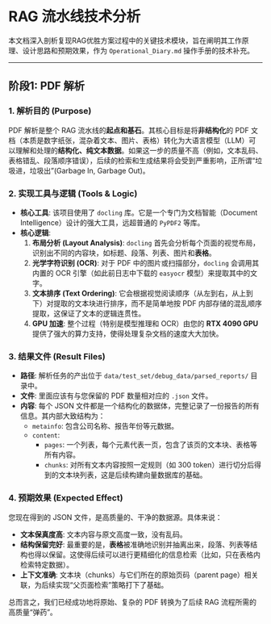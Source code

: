 # RAG 流水线技术分析

本文档深入剖析复现RAG优胜方案过程中的关键技术模块，旨在阐明其工作原理、设计思路和预期效果，作为 `Operational_Diary.md` 操作手册的技术补充。

---

## 阶段1: PDF 解析

### 1. 解析目的 (Purpose)

PDF 解析是整个 RAG 流水线的**起点和基石**。其核心目标是将**非结构化**的 PDF 文档（本质是数字纸张，混杂着文本、图片、表格）转化为大语言模型（LLM）可以理解和处理的**结构化、纯文本数据**。如果这一步的质量不高（例如，文本乱码、表格错乱、段落顺序错误），后续的检索和生成结果将会受到严重影响，正所谓“垃圾进，垃圾出”(Garbage In, Garbage Out)。

### 2. 实现工具与逻辑 (Tools & Logic)

*   **核心工具**: 该项目使用了 `docling` 库。它是一个专门为文档智能（Document Intelligence）设计的强大工具，远超普通的 `PyPDF2` 等库。
*   **核心逻辑**:
    1.  **布局分析 (Layout Analysis)**: `docling` 首先会分析每个页面的视觉布局，识别出不同的内容块，如标题、段落、列表、图片和**表格**。
    2.  **光学字符识别 (OCR)**: 对于 PDF 中的图片或扫描部分，`docling` 会调用其内置的 OCR 引擎（如此前日志中下载的 `easyocr` 模型）来提取其中的文字。
    3.  **文本排序 (Text Ordering)**: 它会根据视觉阅读顺序（从左到右，从上到下）对提取的文本块进行排序，而不是简单地按 PDF 内部存储的混乱顺序提取，这保证了文本的逻辑连贯性。
    4.  **GPU 加速**: 整个过程（特别是模型推理和 OCR）由您的 **RTX 4090 GPU** 提供了强大的算力支持，使得处理复杂文档的速度大大加快。

### 3. 结果文件 (Result Files)

*   **路径**: 解析任务的产出位于 `data/test_set/debug_data/parsed_reports/` 目录中。
*   **文件**: 里面应该有与您保留的 PDF 数量相对应的 `.json` 文件。
*   **内容**: 每个 JSON 文件都是一个结构化的数据体，完整记录了一份报告的所有信息。其内部大致结构为：
    *   `metainfo`: 包含公司名称、报告年份等元数据。
    *   `content`:
        *   `pages`: 一个列表，每个元素代表一页，包含了该页的文本块、表格等所有内容。
        *   `chunks`: 对所有文本内容按照一定规则（如 300 token）进行切分后得到的文本块列表，这是后续构建向量数据库的基础。

### 4. 预期效果 (Expected Effect)

您现在得到的 JSON 文件，是高质量的、干净的数据源。具体来说：
*   **文本保真度高**: 文本内容与原文高度一致，没有乱码。
*   **结构保留完好**: 最重要的是，**表格**被准确地识别并抽离出来，段落、列表等结构也得以保留。这使得后续可以进行更精细化的信息检索（比如，只在表格内检索特定数据）。
*   **上下文准确**: 文本块（chunks）与它们所在的原始页码（parent page）相关联，为后续实现“父页面检索”策略打下了基础。

总而言之，我们已经成功地将原始、复杂的 PDF 转换为了后续 RAG 流程所需的高质量“弹药”。 